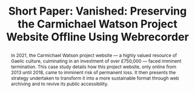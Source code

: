 ---
abstract: In 2021, the Carmichael Watson project website — a highly valued resource
  of Gaelic culture, culminating in an investment of over £750,000 — faced imminent
  termination. This case study details how this project website, only online from
  2013 until 2018, came to imminent risk of permanent loss. It then presents the strategy
  undertaken to transform it into a more sustainable format through web archiving
  and to revive its public accessibility.
creators:
- Thomson, Sara Day
date: null
document_url: https://az659834.vo.msecnd.net/eventsairwesteuprod/production-inconference-public/3e7e578141f449fcbb5d0be78391e131
grand_parent: iPRES
institutions:
- University of Edinburgh
keywords:
- web archiving
- technology obsolescence
landing_page_url: null
language: eng
layout: publication
license: CC-BY 4.0 International
notes_url: null
parent: iPRES 2022
presentation_url: null
size: null
source_name: iPRES
title: 'Short Paper: Vanished: Preserving the Carmichael Watson Project Website Offline
  Using Webrecorder'
type: short paper
year: 2022
---